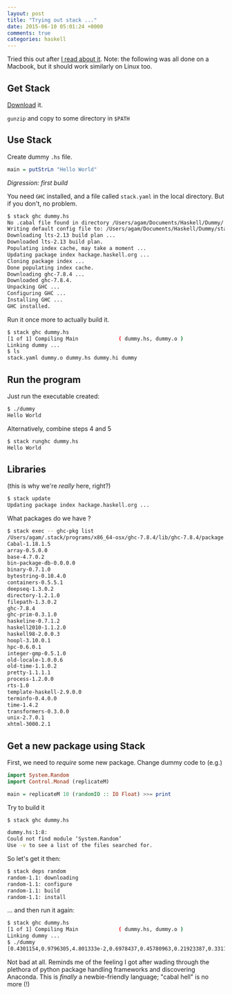 ```yaml
---
layout: post
title: "Trying out stack ..."
date: 2015-06-10 05:01:24 +0000
comments: true
categories: haskell
---
```


Tried this out after [I read about it](https://www.fpcomplete.com/blog/2015/06/announcing-first-public-beta-stack). Note: the following was all done on a Macbook, but it should work similarly on Linux too.

## Get Stack

[Download](https://github.com/fpco/stack/releases/download/v0.0.0-beta/stack-0.0.0-x86_64-osx.gz) it.

`gunzip` and copy to some directory in `$PATH`

## Use Stack

Create dummy `.hs` file.

```haskell
main = putStrLn "Hello World"
```

_Digression: first build_

You need `GHC` installed, and a file called `stack.yaml` in the local directory. But if you don't, no problem.

```sh
$ stack ghc dummy.hs
No .cabal file found in directory /Users/agam/Documents/Haskell/Dummy/
Writing default config file to: /Users/agam/Documents/Haskell/Dummy/stack.yaml
Downloading lts-2.13 build plan ...
Downloaded lts-2.13 build plan.
Populating index cache, may take a moment ...
Updating package index hackage.haskell.org ...
Cloning package index ...
Done populating index cache.
Downloading ghc-7.8.4 ...
Downloaded ghc-7.8.4.
Unpacking GHC ...
Configuring GHC ...
Installing GHC ...
GHC installed.
```

Run it once more to actually build it.

```sh
$ stack ghc dummy.hs
[1 of 1] Compiling Main             ( dummy.hs, dummy.o )
Linking dummy ...
$ ls
stack.yaml dummy.o dummy.hs dummy.hi dummy
```

## Run the program

Just run the executable created:

```sh
$ ./dummy
Hello World
```

Alternatively, combine steps 4 and 5

```sh
$ stack runghc dummy.hs
Hello World
```

## Libraries

(this is why we're _really_ here, right?)

```sh
$ stack update
Updating package index hackage.haskell.org ...
```

What packages do we have ?

```sh
$ stack exec -- ghc-pkg list
/Users/agam/.stack/programs/x86_64-osx/ghc-7.8.4/lib/ghc-7.8.4/package.conf.d/
Cabal-1.18.1.5
array-0.5.0.0
base-4.7.0.2
bin-package-db-0.0.0.0
binary-0.7.1.0
bytestring-0.10.4.0
containers-0.5.5.1
deepseq-1.3.0.2
directory-1.2.1.0
filepath-1.3.0.2
ghc-7.8.4
ghc-prim-0.3.1.0
haskeline-0.7.1.2
haskell2010-1.1.2.0
haskell98-2.0.0.3
hoopl-3.10.0.1
hpc-0.6.0.1
integer-gmp-0.5.1.0
old-locale-1.0.0.6
old-time-1.1.0.2
pretty-1.1.1.1
process-1.2.0.0
rts-1.0
template-haskell-2.9.0.0
terminfo-0.4.0.0
time-1.4.2
transformers-0.3.0.0
unix-2.7.0.1
xhtml-3000.2.1
```

## Get a new package using Stack

First, we need to _require_ some new package. Change dummy code to (e.g.)

```haskell
import System.Random
import Control.Monad (replicateM)

main = replicateM 10 (randomIO :: IO Float) >>= print
```

Try to build it

```sh
$ stack ghc dummy.hs

dummy.hs:1:8:
Could not find module ‘System.Random’
Use -v to see a list of the files searched for.
```

So let's get it then:

```sh
$ stack deps random
random-1.1: downloading
random-1.1: configure
random-1.1: build
random-1.1: install
```

... and then run it again:


```sh
$ stack ghc dummy.hs
[1 of 1] Compiling Main             ( dummy.hs, dummy.o )
Linking dummy ...
$ ./dummy
[0.4301154,0.9796305,4.801333e-2,0.6978437,0.45780963,0.21923387,0.33110678,0.2976914,5.8295727e-3,0.28221375]
```

Not bad at all. Reminds me of the feeling I got after wading through the plethora of python package handling frameworks and discovering Anaconda. This is _finally_ a newbie-friendly language; "cabal hell" is no more (!)
